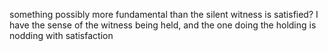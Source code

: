 something possibly more fundamental than the silent witness is satisfied? I have the sense of the witness being held, and the one doing the holding is nodding with satisfaction
